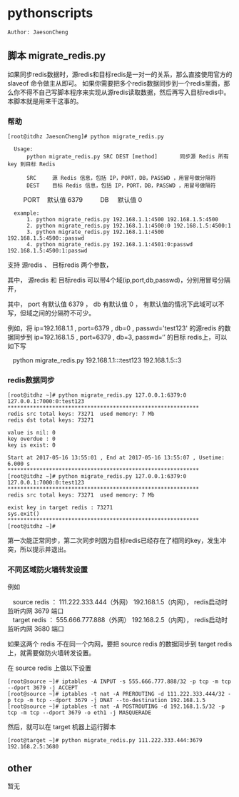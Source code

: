 # pythonscripts

    Author: JaesonCheng

## 脚本 migrate_redis.py

如果同步redis数据时，源redis和目标redis是一对一的关系，那么直接使用官方的 slaveof 命令做主从即可。
如果你需要把多个redis数据同步到一个redis里面，那么你不得不自己写脚本程序来实现从源redis读取数据，然后再写入目标redis中。本脚本就是用来干这事的。

### 帮助

    [root@itdhz JaesonCheng]# python migrate_redis.py

      Usage: 
          python migrate_redis.py SRC DEST [method]       同步源 Redis 所有 key 到目标 Redis 

          SRC     源 Redis 信息，包括 IP，PORT，DB，PASSWD ，用冒号做分隔符
          DEST    目标 Redis 信息，包括 IP，PORT，DB，PASSWD ，用冒号做隔符
          PORT    默认值 6379
          DB      默认值 0

      example:
          1. python migrate_redis.py 192.168.1.1:4500 192.168.1.5:4500
          2. python migrate_redis.py 192.168.1.1:4500:0 192.168.1.5:4500:1
          3. python migrate_redis.py 192.168.1.1:4500 192.168.1.5:4500::passwd
          4. python migrate_redis.py 192.168.1.1:4501:0:passwd 192.168.1.5:4500:1:passwd

支持 源redis 、 目标redis 两个参数，

其中， 源redis 和 目标redis 可以带4个域(ip,port,db,passwd)，分别用冒号分隔开， 

其中， port 有默认值 6379 ， db 有默认值 0 ， 有默认值的情况下此域可以不写，但域之间的分隔符不可少。

例如，将 ip=192.168.1.1 , port=6379 , db=0 , passwd='test123' 的源redis 的数据同步到 ip=192.168.1.5 , port=6379 , db=3, passwd=‘’ 的目标 redis上，可以如下写

    python migrate_redis.py 192.168.1.1:::test123 192.168.1.5::3


### redis数据同步

    [root@itdhz ~]# python migrate_redis.py 127.0.0.1:6379:0 127.0.0.1:7000:0:test123
    ************************************************************
    redis src total keys: 73271  used memory: 7 Mb
    redis dst total keys: 73271 

    value is nil: 0 
    key overdue : 0 
    key is exist: 0 

    Start at 2017-05-16 13:55:01 , End at 2017-05-16 13:55:07 , Usetime: 6.000 s
    ************************************************************
    [root@itdhz ~]# python migrate_redis.py 127.0.0.1:6379:0 127.0.0.1:7000:0:test123
    ************************************************************
    redis src total keys: 73271  used memory: 7 Mb

    exist key in target redis : 73271 
    sys.exit()
    ************************************************************
    [root@itdhz ~]# 

第一次能正常同步，第二次同步时因为目标redis已经存在了相同的key，发生冲突，所以提示并退出。

### 不同区域防火墙转发设置

例如

    source redis ： 111.222.333.444（外网） 192.168.1.5（内网）， redis启动时监听内网 3679 端口  
    target redis ： 555.666.777.888（外网） 192.168.2.5（内网）， redis启动时监听内网 3680 端口  

如果这两个 redis 不在同一个内网，要把 source redis 的数据同步到 target redis 上，就需要做防火墙转发设置。  

在 source redis 上做以下设置

    [root@source ~]# iptables -A INPUT -s 555.666.777.888/32 -p tcp -m tcp --dport 3679 -j ACCEPT
    [root@source ~]# iptables -t nat -A PREROUTING -d 111.222.333.444/32 -p tcp -m tcp --dport 3679 -j DNAT --to-destination 192.168.1.5
    [root@source ~]# iptables -t nat -A POSTROUTING -d 192.168.1.5/32 -p tcp -m tcp --dport 3679 -o eth1 -j MASQUERADE

然后，就可以在 target 机器上运行脚本  

    [root@target ~]# python migrate_redis.py 111.222.333.444:3679 192.168.2.5:3680    

## other

暂无
